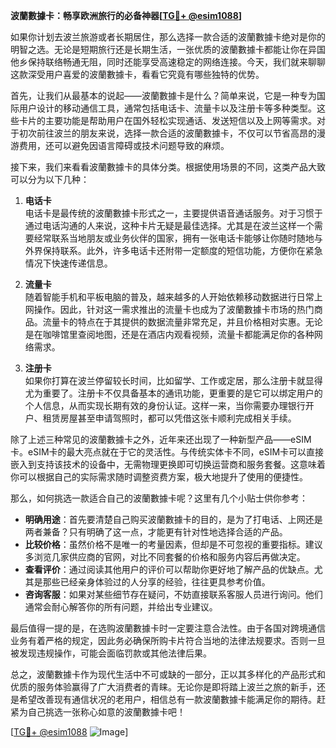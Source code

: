 **波蘭數據卡：畅享欧洲旅行的必备神器[[TG💪+ @esim1088](https://t.me/s/esim1088)]**

如果你计划去波兰旅游或者长期居住，那么选择一款合适的波蘭數據卡绝对是你的明智之选。无论是短期旅行还是长期生活，一张优质的波蘭數據卡都能让你在异国他乡保持联络畅通无阻，同时还能享受高速稳定的网络连接。今天，我们就来聊聊这款深受用户喜爱的波蘭數據卡，看看它究竟有哪些独特的优势。

首先，让我们从最基本的说起——波蘭數據卡是什么？简单来说，它是一种专为国际用户设计的移动通信工具，通常包括电话卡、流量卡以及注册卡等多种类型。这些卡片的主要功能是帮助用户在国外轻松实现通话、发送短信以及上网等需求。对于初次前往波兰的朋友来说，选择一款合适的波蘭數據卡，不仅可以节省高昂的漫游费用，还可以避免因语言障碍或技术问题导致的麻烦。

接下来，我们来看看波蘭數據卡的具体分类。根据使用场景的不同，这类产品大致可以分为以下几种：

1. **电话卡**  
   电话卡是最传统的波蘭數據卡形式之一，主要提供语音通话服务。对于习惯于通过电话沟通的人来说，这种卡片无疑是最佳选择。尤其是在波兰这样一个需要经常联系当地朋友或业务伙伴的国家，拥有一张电话卡能够让你随时随地与外界保持联系。此外，许多电话卡还附带一定额度的短信功能，方便你在紧急情况下快速传递信息。

2. **流量卡**  
   随着智能手机和平板电脑的普及，越来越多的人开始依赖移动数据进行日常上网操作。因此，针对这一需求推出的流量卡也成为了波蘭數據卡市场的热门商品。流量卡的特点在于其提供的数据流量非常充足，并且价格相对实惠。无论是在咖啡馆里查阅地图，还是在酒店内观看视频，流量卡都能满足你的各种网络需求。

3. **注册卡**  
   如果你打算在波兰停留较长时间，比如留学、工作或定居，那么注册卡就显得尤为重要了。注册卡不仅具备基本的通讯功能，更重要的是它可以绑定用户的个人信息，从而实现长期有效的身份认证。这样一来，当你需要办理银行开户、租赁房屋甚至申请驾照时，都可以凭借这张卡顺利完成相关手续。

除了上述三种常见的波蘭數據卡之外，近年来还出现了一种新型产品——eSIM卡。eSIM卡的最大亮点就在于它的灵活性。与传统实体卡不同，eSIM卡可以直接嵌入到支持该技术的设备中，无需物理更换即可切换运营商和服务套餐。这意味着你可以根据自己的实际需求随时调整资费方案，极大地提升了使用的便捷性。

那么，如何挑选一款适合自己的波蘭數據卡呢？这里有几个小贴士供你参考：

- **明确用途**：首先要清楚自己购买波蘭數據卡的目的，是为了打电话、上网还是两者兼备？只有明确了这一点，才能更有针对性地选择合适的产品。
- **比较价格**：虽然价格不是唯一的考量因素，但却是不可忽视的重要指标。建议多浏览几家供应商的官网，对比不同套餐的价格和服务内容后再做决定。
- **查看评价**：通过阅读其他用户的评价可以帮助你更好地了解产品的优缺点。尤其是那些已经亲身体验过的人分享的经验，往往更具参考价值。
- **咨询客服**：如果对某些细节存在疑问，不妨直接联系客服人员进行询问。他们通常会耐心解答你的所有问题，并给出专业建议。

最后值得一提的是，在选购波蘭數據卡时一定要注意合法性。由于各国对跨境通信业务有着严格的规定，因此务必确保所购卡片符合当地的法律法规要求。否则一旦被发现违规操作，可能会面临罚款或其他法律后果。

总之，波蘭數據卡作为现代生活中不可或缺的一部分，正以其多样化的产品形式和优质的服务体验赢得了广大消费者的青睐。无论你是即将踏上波兰之旅的新手，还是希望改善现有通信状况的老用户，相信总有一款波蘭數據卡能满足你的期待。赶紧为自己挑选一张称心如意的波蘭數據卡吧！

[[TG💪+ @esim1088](https://t.me/s/esim1088) ![Image](https://i.postimg.cc/4NQfJmqS/Snipaste-2025-05-13-00-14-12.png)]